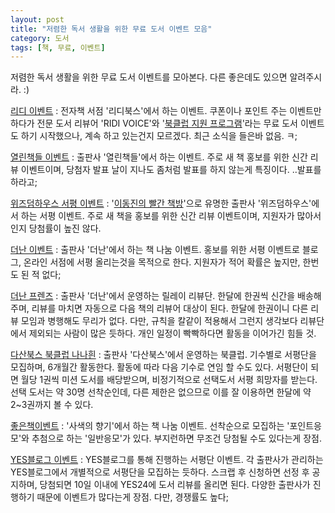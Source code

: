 ```yaml
---
layout: post
title: "저렴한 독서 생활을 위한 무료 도서 이벤트 모음"
category: 도서
tags: [책, 무료, 이벤트]
---
```


저렴한 독서 생활을 위한 무료 도서 이벤트를 모아본다.
다른 좋은데도 있으면 알려주시라. :)


[리디 이벤트](http://blog.naver.com/PostList.nhn?blogId=ridibooks&from=postList&categoryNo=22)
: 전자책 서점 '리디북스'에서 하는 이벤트.
  쿠폰이나 포인트 주는 이벤트만 하다가 전문 도서 리뷰어 'RIDI VOICE'와 '[북클럽 지원 프로그램](http://blog.naver.com/ridibooks/220296056253)'라는 무료 도서 이벤트도 하기 시작했으나, 계속 하고 있는건지 모르겠다.
  최근 소식을 들은바 없음. ㅋ;

[열린책들 이벤트](http://cafe.naver.com/openbooks21.cafe?iframe_url=/ArticleList.nhn%3Fsearch.clubid=20788094%26search.menuid=13%26search.boardtype=L)
: 출판사 '열린책들'에서 하는 이벤트.
  주로 새 책 홍보를 위한 신간 리뷰 이벤트이며, 당첨자 발표 날이 지나도 좀처럼 발표를 하지 않는게 특징이다. ..발표를 하라고;

[위즈덤하우스 서평 이벤트](http://blog.naver.com/PostList.nhn?blogId=wisdomhouse7&from=postList&categoryNo=54)
: '[이동진의 빨간 책방](http://www.podbbang.com/ch/3709)'으로 유명한 출판사 '위즈덤하우스'에서 하는 서평 이벤트.
  주로 새 책을 홍보를 위한 신간 리뷰 이벤트이며, 지원자가 많아서인지 당첨률이 높진 않다.

[더난 이벤트](http://blog.naver.com/PostList.nhn?blogId=thenanbiz&categoryNo=17&skinType=&skinId=&from=menu&userSelectMenu=true)
: 출판사 '더난'에서 하는 책 나눔 이벤트.
  홍보를 위한 서평 이벤트로 블로그, 온라인 서점에 서평 올리는것을 목적으로 한다.
지원자가 적어 확률은 높지만, 한번도 된 적 없다;

[더난 프렌즈](http://blog.naver.com/thenanbiz/220840314773)
: 출판사 '더난'에서 운영하는 릴레이 리뷰단.
  한달에 한권씩 신간을 배송해주며, 리뷰를 마치면 자동으로 다음 책의 리뷰어 대상이 된다.
  한달에 한권이니 다른 리뷰 모임과 병행해도 무리가 없다.
  다만, 규칙을 칼같이 적용해서 그런지 생각보다 리뷰단에서 제외되는 사람이 많은 듯하다.
  개인 일정이 빡빡하다면 활동을 이어가긴 힘들 것.

[다산북스 북클럽 나나흰](http://cafe.naver.com/dasanbookclub)
: 출판사 '다산북스'에서 운영하는 북클럽.
  기수별로 서평단을 모집하며, 6개월간 활동한다.
  활동에 따라 다음 기수로 연임 할 수도 있다.
  서평단이 되면 월당 1권씩 미션 도서를 배당받으며, 비정기적으로 선택도서 서평 희망자를 받는다.
  선택 도서는 약 30명 선착순인데, 다른 제한은 없으므로 이를 잘 이용하면 한달에 약 2~3권까지 볼 수 있다.

[좋은책이벤트](http://book.culppy.org/event/board.php?bo_table=02_01)
: '사색의 향기'에서 하는 책 나눔 이벤트.
  선착순으로 모집하는 '포인트응모'와 추첨으로 하는 '일반응모'가 있다.
  부지런하면 무조건 당첨될 수도 있다는게 장점.

[YES블로그 이벤트](http://blog.yes24.com/BlogMain/BlogEvent/EventList)
: YES블로그를 통해 진행하는 서평단 이벤트.
  각 출판사가 관리하는 YES블로그에서 개별적으로 서평단을 모집하는 듯하다.
  스크랩 후 신청하면 선정 후 공지하며, 당첨되면 10일 이내에 YES24에 도서 리뷰를 올리면 된다.
  다양한 출판사가 진행하기 때문에 이벤트가 많다는게 장점.
  다만, 경쟁률도 높다;
